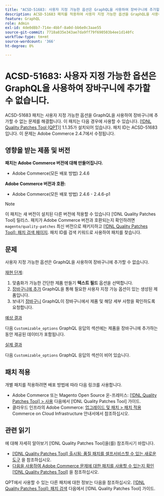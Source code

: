 ```yaml
---
title: "ACSD-51683: 사용자 지정 가능한 옵션은 GraphQL을 사용하여 장바구니에 추가할 수 없음"
description: ACSD-51683 패치를 적용하여 사용자 지정 가능한 옵션을 GraphQL을 사용하여 장바구니에 추가할 수 없는 Adobe Commerce 문제를 해결합니다.
feature: GraphQL
role: Admin
exl-id: 4de0d8b7-714e-4bbf-8a0d-bb6e0c3aae55
source-git-commit: 7718a835e343ae7da9ff79f690503b4ee1d140fc
workflow-type: tm+mt
source-wordcount: '366'
ht-degree: 0%

---
```


# ACSD-51683: 사용자 지정 가능한 옵션은 GraphQL을 사용하여 장바구니에 추가할 수 없습니다.

ACSD-51683 패치는 사용자 지정 가능한 옵션을 GraphQL을 사용하여 장바구니에 추가할 수 없는 문제를 해결합니다. 이 패치는 다음 경우에 사용할 수 있습니다. [[!DNL Quality Patches Tool (QPT)]](/help/announcements/adobe-commerce-announcements/magento-quality-patches-released-new-tool-to-self-serve-quality-patches.md) 1.1.35가 설치되어 있습니다. 패치 ID는 ACSD-51683입니다. 이 문제는 Adobe Commerce 2.4.7에서 수정됩니다.

## 영향을 받는 제품 및 버전

**패치는 Adobe Commerce 버전에 대해 만들어집니다.**

* Adobe Commerce(모든 배포 방법) 2.4.6

**Adobe Commerce 버전과 호환:**

* Adobe Commerce(모든 배포 방법) 2.4.6 - 2.4.6-p1

>[!NOTE]
>
>이 패치는 새 버전이 설치된 다른 버전에 적용할 수 있습니다 [!DNL Quality Patches Tool] 릴리스. 패치가 Adobe Commerce 버전과 호환되는지 확인하려면 `magento/quality-patches` 최신 버전으로 패키지하고 [[!DNL Quality Patches Tool]: 패치 검색 페이지](https://experienceleague.adobe.com/tools/commerce-quality-patches/index.html). 패치 ID를 검색 키워드로 사용하여 패치를 찾습니다.

## 문제

사용자 지정 가능한 옵션은 GraphQL을 사용하여 장바구니에 추가할 수 없습니다.

<u>재현 단계</u>:

1. 맞춤화가 가능한 간단한 제품 만들기 **텍스트 필드** 옵션을 선택합니다.
1. [장바구니에 추가](https://developer.adobe.com/commerce/webapi/graphql/tutorials/checkout/add-product-to-cart/) GraphQL을 통해 필요한 사용자 지정 가능 옵션이 있는 생성된 제품입니다.
1. 보내기 [장바구니](https://developer.adobe.com/commerce/webapi/graphql/schema/cart/queries/cart/) GraphQL이 장바구니에서 제품 및 해당 세부 사항을 확인하도록 요청합니다.

<u>예상 결과</u>

다음 `Customizable_options` GraphQL 응답의 섹션에는 제품을 장바구니에 추가하는 동안 제공된 데이터가 포함됩니다.

<u>실제 결과</u>

다음 `Customizable_options` GraphQL 응답의 섹션이 비어 있습니다.

## 패치 적용

개별 패치를 적용하려면 배포 방법에 따라 다음 링크를 사용합니다.

* Adobe Commerce 또는 Magento Open Source 온-프레미스: [[!DNL Quality Patches Tool] > 사용](https://experienceleague.adobe.com/docs/commerce-operations/tools/quality-patches-tool/usage.html) 다음에서 [!DNL Quality Patches Tool] 가이드.
* 클라우드 인프라의 Adobe Commerce: [업그레이드 및 패치 > 패치 적용](https://experienceleague.adobe.com/docs/commerce-cloud-service/user-guide/develop/upgrade/apply-patches.html) Commerce on Cloud Infrastructure 안내서에서 참조하십시오.

## 관련 읽기

에 대해 자세히 알아보기 [!DNL Quality Patches Tool]을(를) 참조하시기 바랍니다.

* [[!DNL Quality Patches Tool] 출시됨: 품질 패치를 셀프서비스할 수 있는 새로운 도구](/help/announcements/adobe-commerce-announcements/magento-quality-patches-released-new-tool-to-self-serve-quality-patches.md) 을 참조하십시오.
* [다음을 사용하여 Adobe Commerce 문제에 대한 패치를 사용할 수 있는지 확인 [!DNL Quality Patches Tool]](/help/support-tools/patches-available-in-qpt-tool/check-patch-for-magento-issue-with-magento-quality-patches.md) 을 참조하십시오.

QPT에서 사용할 수 있는 다른 패치에 대한 정보는 다음을 참조하십시오. [[!DNL Quality Patches Tool]: 패치 검색](https://experienceleague.adobe.com/tools/commerce-quality-patches/index.html) 다음에서 [!DNL Quality Patches Tool] 가이드.

